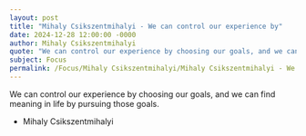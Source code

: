 ```yaml
---
layout: post
title: "Mihaly Csikszentmihalyi - We can control our experience by"
date: 2024-12-28 12:00:00 -0000
author: Mihaly Csikszentmihalyi
quote: "We can control our experience by choosing our goals, and we can find meaning in life by pursuing those goals."
subject: Focus
permalink: /Focus/Mihaly Csikszentmihalyi/Mihaly Csikszentmihalyi - We can control our experience by
---
```


We can control our experience by choosing our goals, and we can find meaning in life by pursuing those goals.

- Mihaly Csikszentmihalyi
